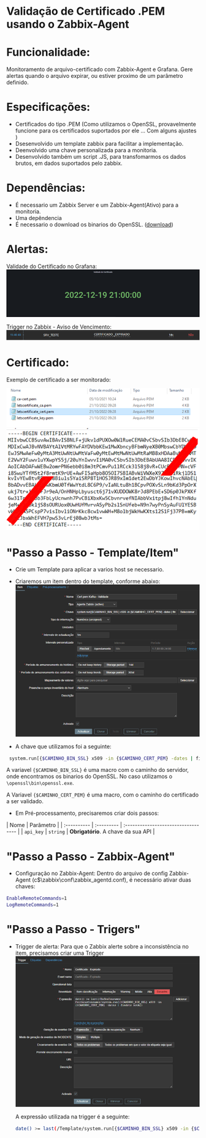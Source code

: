 # Validação de Certificado .PEM usando o Zabbix-Agent

# Funcionalidade:
  Monitoramento de arquivo-certificado com Zabbix-Agent e Grafana. 
  Gere alertas quando o arquivo expirar, ou estiver proximo de um parâmetro definido.
 
# Especificações:
  - Certificados do tipo .PEM (Como utilizamos o OpenSSL, provavelmente funcione para os certificados suportados por ele ... Com alguns ajustes )
  - Dsesenvolvido um template zabbix para facilitar a implementação.
  - Deenvolvido uma chave personalizada para a monitoria.
  - Desenvolvido também um script .JS, para transfomarmos os dados brutos, em dados suportados pelo zabbix.
  
# Dependências:
  - É necessario um Zabbix Server e um Zabbix-Agent(Ativo) para a monitoria.
  - Uma depêndencia 
  - É necessario o download os binarios do OpenSSL. ([download](https://gnuwin32.sourceforge.net/packages/openssl.htm))
 
# Alertas:
 Validade do Certificado no Grafana:
 ![](/Imagens/validade_grafana.png)
 
 Trigger no Zabbix - Aviso de Vencimento:
 ![](/Imagens/trigger.png)
 
# Certificado:
 Exemplo de certificado a ser monitorado:
  
 ![](/Imagens/certificados1.png)
 ![](/Imagens/Certificado.png)


# "Passo a Passo - Template/Item"
  
  - Crie um Template para aplicar a varios host se necessario.

  - Criaremos um item dentro do template, conforme abaixo:
  ![](/Imagens/Template.png) 
  
   - A chave que utilizamos foi a seguinte:
 ```bash
  system.run[{$CAMINHO_BIN_SSL} x509 -in {$CAMINHO_CERT_PEM} -dates | findstr notA]
 ```

  A variavel `{$CAMINHO_BIN_SSL}` é uma macro com o caminho do servidor, onde encontramos os binarios do OpenSSL. No caso utilizamos o `\openssl\bin\openssl.exe`.
 
  A Variavel `{$CAMINHO_CERT_PEM}` é uma macro, com o caminho do certificado a ser validado.
  
  - Em Pré-processamento, precisaremos criar dois passos:
  
| Nome   | Parâmetro                                             |
| :---------- | :--------- | :---------------------------------- |
| `api_key` | `string` | **Obrigatório**. A chave da sua API |
  
  

# "Passo a Passo - Zabbix-Agent"

 - Configuração no Zabbix-Agent:
  Dentro do arquivo de config Zabbix-Agent (c$\zabbix\conf\zabbix_agentd.conf), é necessário ativar duas chaves:
  ```bash
  EnableRemoteCommands=1
  LogRemoteCommands=1
  ```
  
# "Passo a Passo - Trigers"
  - Trigger de alerta:
    Para que o Zabbix alerte sobre a inconsistência no item, precisamos criar uma Trigger
  ![](/Imagens/trigger-criando.png)
  
    A expressão utilizada na trigger é a seguinte:
    ```bash
    date() >= last(/Template/system.run[{$CAMINHO_BIN_SSL} x509 -in {$CAMINHO_CERT_PEM} -dates | findstr notA])
    ```

 
